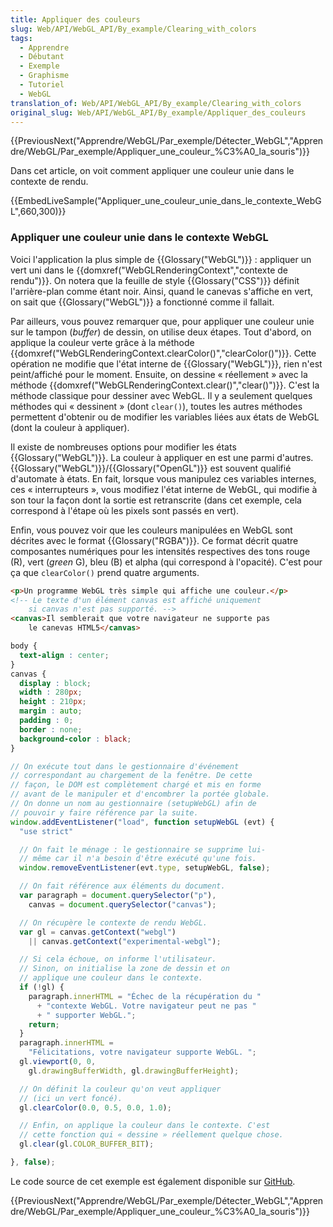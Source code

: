 ```yaml
---
title: Appliquer des couleurs
slug: Web/API/WebGL_API/By_example/Clearing_with_colors
tags:
  - Apprendre
  - Débutant
  - Exemple
  - Graphisme
  - Tutoriel
  - WebGL
translation_of: Web/API/WebGL_API/By_example/Clearing_with_colors
original_slug: Web/API/WebGL_API/By_example/Appliquer_des_couleurs
---
```

{{PreviousNext("Apprendre/WebGL/Par_exemple/Détecter_WebGL","Apprendre/WebGL/Par_exemple/Appliquer_une_couleur_%C3%A0_la_souris")}}

Dans cet article, on voit comment appliquer une couleur unie dans le contexte de rendu.

{{EmbedLiveSample("Appliquer_une_couleur_unie_dans_le_contexte_WebGL",660,300)}}

### Appliquer une couleur unie dans le contexte WebGL

Voici l'application la plus simple de {{Glossary("WebGL")}} : appliquer un vert uni dans le {{domxref("WebGLRenderingContext","contexte de rendu")}}. On notera que la feuille de style {{Glossary("CSS")}} définit l'arrière-plan comme étant noir. Ainsi, quand le canevas s'affiche en vert, on sait que {{Glossary("WebGL")}} a fonctionné comme il fallait.

Par ailleurs, vous pouvez remarquer que, pour appliquer une couleur unie sur le tampon (_buffer_) de dessin, on utilise deux étapes. Tout d'abord, on applique la couleur verte grâce à la méthode {{domxref("WebGLRenderingContext.clearColor()","clearColor()")}}. Cette opération ne modifie que l'état interne de {{Glossary("WebGL")}}, rien n'est peint/affiché pour le moment. Ensuite, on dessine « réellement » avec la méthode {{domxref("WebGLRenderingContext.clear()","clear()")}}. C'est la méthode classique pour dessiner avec WebGL. Il y a seulement quelques méthodes qui « dessinent » (dont `clear()`), toutes les autres méthodes permettent d'obtenir ou de modifier les variables liées aux états de WebGL (dont la couleur à appliquer).

Il existe de nombreuses options pour modifier les états {{Glossary("WebGL")}}. La couleur à appliquer en est une parmi d'autres.{{Glossary("WebGL")}}/{{Glossary("OpenGL")}} est souvent qualifié d'automate à états. En fait, lorsque vous manipulez ces variables internes, ces « interrupteurs », vous modifiez l'état interne de WebGL, qui modifie à son tour la façon dont la sortie est retranscrite (dans cet exemple, cela correspond à l'étape où les pixels sont passés en vert).

Enfin, vous pouvez voir que les couleurs manipulées en WebGL sont décrites avec le format {{Glossary("RGBA")}}. Ce format décrit quatre composantes numériques pour les intensités respectives des tons rouge (R), vert (_green_ G), bleu (B) et alpha (qui correspond à l'opacité). C'est pour ça que `clearColor()` prend quatre arguments.

```html
<p>Un programme WebGL très simple qui affiche une couleur.</p>
<!-- Le texte d'un élément canvas est affiché uniquement
    si canvas n'est pas supporté. -->
<canvas>Il semblerait que votre navigateur ne supporte pas
    le canevas HTML5</canvas>
```

```css
body {
  text-align : center;
}
canvas {
  display : block;
  width : 280px;
  height : 210px;
  margin : auto;
  padding : 0;
  border : none;
  background-color : black;
}
```

```js
// On exécute tout dans le gestionnaire d'événement
// correspondant au chargement de la fenêtre. De cette
// façon, le DOM est complètement chargé et mis en forme
// avant de le manipuler et d'encombrer la portée globale.
// On donne un nom au gestionnaire (setupWebGL) afin de
// pouvoir y faire référence par la suite.
window.addEventListener("load", function setupWebGL (evt) {
  "use strict"

  // On fait le ménage : le gestionnaire se supprime lui-
  // même car il n'a besoin d'être exécuté qu'une fois.
  window.removeEventListener(evt.type, setupWebGL, false);

  // On fait référence aux éléments du document.
  var paragraph = document.querySelector("p"),
    canvas = document.querySelector("canvas");

  // On récupère le contexte de rendu WebGL.
  var gl = canvas.getContext("webgl")
    || canvas.getContext("experimental-webgl");

  // Si cela échoue, on informe l'utilisateur.
  // Sinon, on initialise la zone de dessin et on
  // applique une couleur dans le contexte.
  if (!gl) {
    paragraph.innerHTML = "Échec de la récupération du "
      + "contexte WebGL. Votre navigateur peut ne pas "
      + " supporter WebGL.";
    return;
  }
  paragraph.innerHTML =
    "Félicitations, votre navigateur supporte WebGL. ";
  gl.viewport(0, 0,
    gl.drawingBufferWidth, gl.drawingBufferHeight);

  // On définit la couleur qu'on veut appliquer
  // (ici un vert foncé).
  gl.clearColor(0.0, 0.5, 0.0, 1.0);

  // Enfin, on applique la couleur dans le contexte. C'est
  // cette fonction qui « dessine » réellement quelque chose.
  gl.clear(gl.COLOR_BUFFER_BIT);

}, false);
```

Le code source de cet exemple est également disponible sur [GitHub](https://github.com/idofilin/webgl-by-example/tree/master/clearing-with-colors).

{{PreviousNext("Apprendre/WebGL/Par_exemple/Détecter_WebGL","Apprendre/WebGL/Par_exemple/Appliquer_une_couleur_%C3%A0_la_souris")}}
